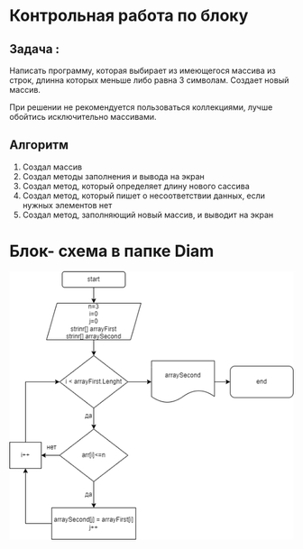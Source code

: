 # Контрольная работа по блоку

## Задача :

Написать программу, которая выбирает из имеющегося массива из строк, длинна которых меньше либо равна 3 символам. Создает новый массив.

При решении не рекомендуется пользоваться коллекциями, лучше обойтись исключительно массивами.

## Алгоритм 
1. Создал массив
2. Создал методы заполнения и вывода на экран
3. Создал метод, который определяет длину нового сассива
4. Создал метод, который пишет о несоответствии данных, если нужных элементов нет
5. Создал метод, заполняющий новый массив, и выводит на экран

# Блок- схема в папке Diam
![Схема](./diag/Diag.png)

